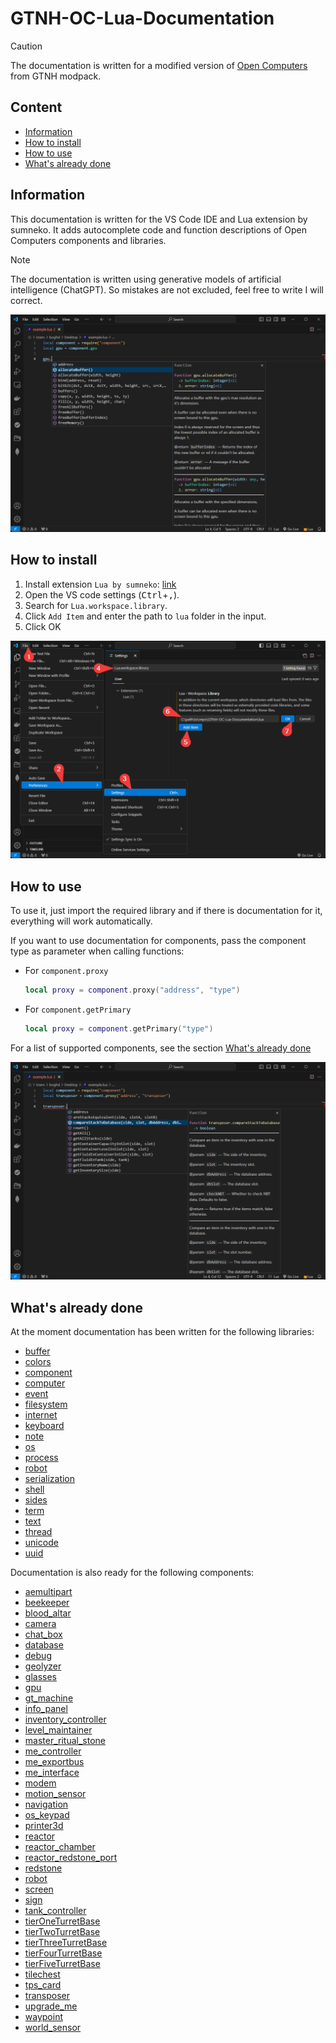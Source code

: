 # GTNH-OC-Lua-Documentation

> [!CAUTION]
> The documentation is written for a modified version of [Open Computers](https://github.com/GTNewHorizons/OpenComputers) from GTNH modpack.


## Content
- [Information](#information)
- [How to install](#how-to-install)
- [How to use](#how-to-use)
- [What's already done](#what-already-done)

<a id="information"></a>

## Information

This documentation is written for the VS Code IDE and Lua extension by sumneko. 
It adds autocomplete code and function descriptions of Open Computers components and libraries. 

> [!NOTE]  
> The documentation is written using generative models of artificial intelligence (ChatGPT). So mistakes are not excluded, feel free to write I will correct.

![An example of the autocomplete documentation in action in vs code.](docs/example-use.png)

<a id="how-to-install"></a>

## How to install

1. Install extension `Lua by sumneko`: [link](https://marketplace.visualstudio.com/items?itemName=sumneko.lua)
2. Open the VS code settings (<kbd>Ctrl</kbd>+<kbd>,</kbd>).
3. Search for `Lua.workspace.library`.
4. Click `Add Item` and enter the path to `lua` folder in the input.
5. Click OK

![Add the path to the the docs in the Lua.workspace.library setting.](docs/how-to-install.png)

<a id="how-to-use"></a>

## How to use

To use it, just import the required library and if there is documentation for it, everything will work automatically.

If you want to use documentation for components, pass the component type as parameter when calling functions:

- For `component.proxy`
  ```lua
  local proxy = component.proxy("address", "type")
  ```

- For `component.getPrimary`
  ```lua
  local proxy = component.getPrimary("type")
  ```

For a list of supported components, see the section [What's already done](#what-already-done-components)

![An example of autocomplete documentation from component.](docs/example-component.png)

<a id="what-already-done"></a>

## What's already done

At the moment documentation has been written for the following libraries:

- [buffer](https://github.com/Navatusein/GTNH-OC-Lua-Documentation/blob/main/lua/libs/buffer.lua)
- [colors](https://github.com/Navatusein/GTNH-OC-Lua-Documentation/blob/main/lua/libs/colors.lua)
- [component](https://github.com/Navatusein/GTNH-OC-Lua-Documentation/blob/main/lua/libs/component.lua)
- [computer](https://github.com/Navatusein/GTNH-OC-Lua-Documentation/blob/main/lua/libs/computer.lua)
- [event](https://github.com/Navatusein/GTNH-OC-Lua-Documentation/blob/main/lua/libs/event.lua)
- [filesystem](https://github.com/Navatusein/GTNH-OC-Lua-Documentation/blob/main/lua/libs/filesystem.lua)
- [internet](https://github.com/Navatusein/GTNH-OC-Lua-Documentation/blob/main/lua/libs/internet.lua)
- [keyboard](https://github.com/Navatusein/GTNH-OC-Lua-Documentation/blob/main/lua/libs/keyboard.lua)
- [note](https://github.com/Navatusein/GTNH-OC-Lua-Documentation/blob/main/lua/libs/note.lua)
- [os](https://github.com/Navatusein/GTNH-OC-Lua-Documentation/blob/main/lua/libs/os.lua)
- [process](https://github.com/Navatusein/GTNH-OC-Lua-Documentation/blob/main/lua/libs/process.lua)
- [robot](https://github.com/Navatusein/GTNH-OC-Lua-Documentation/blob/main/lua/libs/robot.lua)
- [serialization](https://github.com/Navatusein/GTNH-OC-Lua-Documentation/blob/main/lua/libs/serialization.lua)
- [shell](https://github.com/Navatusein/GTNH-OC-Lua-Documentation/blob/main/lua/libs/shell.lua)
- [sides](https://github.com/Navatusein/GTNH-OC-Lua-Documentation/blob/main/lua/libs/sides.lua)
- [term](https://github.com/Navatusein/GTNH-OC-Lua-Documentation/blob/main/lua/libs/term.lua)
- [text](https://github.com/Navatusein/GTNH-OC-Lua-Documentation/blob/main/lua/libs/text.lua)
- [thread](https://github.com/Navatusein/GTNH-OC-Lua-Documentation/blob/main/lua/libs/thread.lua)
- [unicode](https://github.com/Navatusein/GTNH-OC-Lua-Documentation/blob/main/lua/libs/unicode.lua)
- [uuid](https://github.com/Navatusein/GTNH-OC-Lua-Documentation/blob/main/lua/libs/uuid.lua)

<a id="what-already-done-components"></a>

Documentation is also ready for the following components:

- [aemultipart](https://github.com/Navatusein/GTNH-OC-Lua-Documentation/blob/main/lua/components/ae-multipart.lua)
- [beekeeper](https://github.com/Navatusein/GTNH-OC-Lua-Documentation/blob/main/lua/components/beekeeper.lua)
- [blood_altar](https://github.com/Navatusein/GTNH-OC-Lua-Documentation/blob/main/lua/components/blood-altar.lua)
- [camera](https://github.com/Navatusein/GTNH-OC-Lua-Documentation/blob/main/lua/components/camera.lua)
- [chat_box](https://github.com/Navatusein/GTNH-OC-Lua-Documentation/blob/main/lua/components/chat-box.lua)
- [database](https://github.com/Navatusein/GTNH-OC-Lua-Documentation/blob/main/lua/components/database.lua)
- [debug](https://github.com/Navatusein/GTNH-OC-Lua-Documentation/blob/main/lua/components/debug.lua)
- [geolyzer](https://github.com/Navatusein/GTNH-OC-Lua-Documentation/blob/main/lua/components/geolyzer.lua)
- [glasses](https://github.com/Navatusein/GTNH-OC-Lua-Documentation/blob/main/lua/components/glasses.lua)
- [gpu](https://github.com/Navatusein/GTNH-OC-Lua-Documentation/blob/main/lua/components/gpu.lua)
- [gt_machine](https://github.com/Navatusein/GTNH-OC-Lua-Documentation/blob/main/lua/components/gt-machine.lua)
- [info_panel](https://github.com/Navatusein/GTNH-OC-Lua-Documentation/blob/main/lua/components/info-panel.lua)
- [inventory_controller](https://github.com/Navatusein/GTNH-OC-Lua-Documentation/blob/main/lua/components/inventory-controller.lua)
- [level_maintainer](https://github.com/Navatusein/GTNH-OC-Lua-Documentation/blob/main/lua/components/level-maintainer.lua)
- [master_ritual_stone](https://github.com/Navatusein/GTNH-OC-Lua-Documentation/blob/main/lua/components/master-ritual-stone.lua)
- [me_controller](https://github.com/Navatusein/GTNH-OC-Lua-Documentation/blob/main/lua/components/me-controller.lua)
- [me_exportbus](https://github.com/Navatusein/GTNH-OC-Lua-Documentation/blob/main/lua/components/me-exportbus.lua)
- [me_interface](https://github.com/Navatusein/GTNH-OC-Lua-Documentation/blob/main/lua/components/me-interface.lua)
- [modem](https://github.com/Navatusein/GTNH-OC-Lua-Documentation/blob/main/lua/components/modem.lua)
- [motion_sensor](https://github.com/Navatusein/GTNH-OC-Lua-Documentation/blob/main/lua/components/motion-sensor.lua)
- [navigation](https://github.com/Navatusein/GTNH-OC-Lua-Documentation/blob/main/lua/components/navigation.lua)
- [os_keypad](https://github.com/Navatusein/GTNH-OC-Lua-Documentation/blob/main/lua/components/os-keypad.lua)
- [printer3d](https://github.com/Navatusein/GTNH-OC-Lua-Documentation/blob/main/lua/components/printer3d.lua)
- [reactor](https://github.com/Navatusein/GTNH-OC-Lua-Documentation/blob/main/lua/components/reactor.lua)
- [reactor_chamber](https://github.com/Navatusein/GTNH-OC-Lua-Documentation/blob/main/lua/components/reactor-chamber.lua)
- [reactor_redstone_port](https://github.com/Navatusein/GTNH-OC-Lua-Documentation/blob/main/lua/components/reactor-redstone-port.lua)
- [redstone](https://github.com/Navatusein/GTNH-OC-Lua-Documentation/blob/main/lua/components/redstone.lua)
- [robot](https://github.com/Navatusein/GTNH-OC-Lua-Documentation/blob/main/lua/components/robot.lua)
- [screen](https://github.com/Navatusein/GTNH-OC-Lua-Documentation/blob/main/lua/components/screen.lua)
- [sign](https://github.com/Navatusein/GTNH-OC-Lua-Documentation/blob/main/lua/components/sign.lua)
- [tank_controller](https://github.com/Navatusein/GTNH-OC-Lua-Documentation/blob/main/lua/components/tank-controller.lua)
- [tierOneTurretBase](https://github.com/Navatusein/GTNH-OC-Lua-Documentation/blob/main/lua/components/abstracts/base-turret-base.lua)
- [tierTwoTurretBase](https://github.com/Navatusein/GTNH-OC-Lua-Documentation/blob/main/lua/components/abstracts/base-turret-base.lua)
- [tierThreeTurretBase](https://github.com/Navatusein/GTNH-OC-Lua-Documentation/blob/main/lua/components/abstracts/base-turret-base.lua)
- [tierFourTurretBase](https://github.com/Navatusein/GTNH-OC-Lua-Documentation/blob/main/lua/components/abstracts/base-turret-base.lua)
- [tierFiveTurretBase](https://github.com/Navatusein/GTNH-OC-Lua-Documentation/blob/main/lua/components/abstracts/base-turret-base.lua)
- [tilechest](https://github.com/Navatusein/GTNH-OC-Lua-Documentation/blob/main/lua/components/tilechest.lua)
- [tps_card](https://github.com/Navatusein/GTNH-OC-Lua-Documentation/blob/main/lua/components/tps-card.lua)
- [transposer](https://github.com/Navatusein/GTNH-OC-Lua-Documentation/blob/main/lua/components/transposer.lua)
- [upgrade_me](https://github.com/Navatusein/GTNH-OC-Lua-Documentation/blob/main/lua/components/upgrade-me.lua)
- [waypoint](https://github.com/Navatusein/GTNH-OC-Lua-Documentation/blob/main/lua/components/waypoint.lua)
- [world_sensor](https://github.com/Navatusein/GTNH-OC-Lua-Documentation/blob/main/lua/components/world-sensor.lua)
